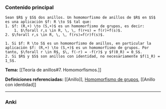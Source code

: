 ### Contenido principal

```ad-Formal
Sean $R$ y $S$ dos anillos. Un homomorfismo de anillos de $R$ en $S$ es una aplicación $f: R \to S$ tal que:
1. $f: (R,+) \to (S,+)$ es un homomorfismo de grupos, es decir:
	1. $\forall r,s \in R, \, \, f(r+s) = f(r)+f(s)$.
2. $\forall r,s \in R, \, \, f(rs)=f(r)f(s)$.
```

```ad-note
1. Si $f: R \to S$ es un homomorfismo de anillos, en particular la aplicación $f: (R,+) \to (S,+)$ es un homomorfismo de grupos. Por tanto, $\forall r \in R$, $\, f(-r) = -f(r)$ y $f(0_R) = 0_S$.
2. Si $R$ y $S$ son anillos con identidad, no necesariamente $f(1_R) = 1_S$.
```


**Tema:** [[Teoría de anillos#7. Homomorfismos.]]

**Definiciones referenciadas:** [[Anillo]], [Homomorfismo de grupos](Homomorfismo), [[Anillo con identidad]]

---
### Anki
